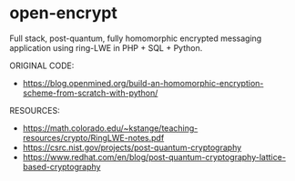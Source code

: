 # open-encrypt
Full stack, post-quantum, fully homomorphic encrypted messaging application using ring-LWE in PHP + SQL + Python.

ORIGINAL CODE:

- https://blog.openmined.org/build-an-homomorphic-encryption-scheme-from-scratch-with-python/

RESOURCES:

- https://math.colorado.edu/~kstange/teaching-resources/crypto/RingLWE-notes.pdf
- https://csrc.nist.gov/projects/post-quantum-cryptography
- https://www.redhat.com/en/blog/post-quantum-cryptography-lattice-based-cryptography
